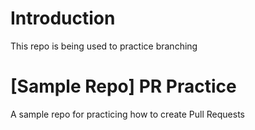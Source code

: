 # Introduction
This repo is being used to practice branching


# [Sample Repo] PR Practice
A sample repo for practicing how to create Pull Requests

